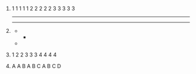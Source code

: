 1.   1 1 1 1 1
     2 2 2 2 2
     3 3 3 3 3

2.  * * * *
    * * *
    * *
    *

3.  1
    2 2
    3 3 3
    4 4 4 4

4.  A
    A B
    A B C
    A B C D